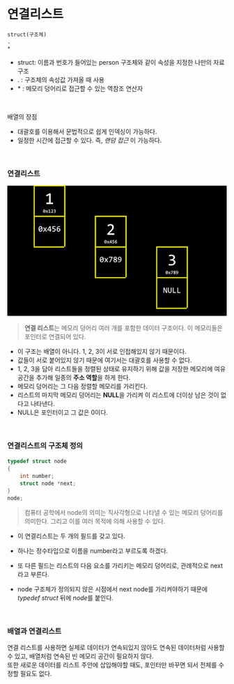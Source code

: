 # 연결리스트

```
struct(구조체)
.
*
```

- struct: 이름과 번호가 들어있는 person 구조체와 같이 속성을 지정한 나만의 자료구조
- . : 구조체의 속성값 가져올 때 사용
- \* : 메모리 덩어리로 접근할 수 있는 역참조 연산자

<br>

배열의 장점

- 대괄호를 이용해서 문법적으로 쉽게 인덱싱이 가능하다.
- 일정한 시간에 접근할 수 있다. 즉, <i>랜덤 접근</i> 이 가능하다.

<br>

### 연결리스트

<img alt="" src="../images/linked_list_with_addresses.png">

> <b>연결 리스트</b>는 메모리 덩어리 여러 개를 포함한 데이터 구조이다. 이 메모리들은 포인터로 연결되어 있다.

- 이 구조는 배열이 아니다. 1, 2, 3이 서로 인접해있지 않기 때문이다.
- 값들이 서로 붙어있지 않기 때문에 여기서는 대괄호를 사용할 수 없다.
- 1, 2, 3을 담아 리스트들을 정렬된 상태로 유지하기 위해 값을 저장한 메모리에 여유 공간을 추가해 일종의 <b>주소 역할</b>을 하게 한다.
- 메모리 덩어리는 그 다음 정렬할 메모리를 가리킨다.
- 리스트의 마지막 메모리 덩어리는 <b>NULL</b>을 가리켜 이 리스트에 더이상 남은 것이 없다고 나타낸다.
- NULL은 포인터이고 그 값은 0이다.

<br>

### 연결리스트의 구조체 정의

```c
typedef struct node
{
    int number;
    struct node *next;
}
node;
```

> 컴퓨터 공학에서 node의 의미는 직사각형으로 나타낼 수 있는 메모리 덩어리를 의미한다. 그리고 이를 여러 목적에 의해 사용할 수 있다.

- 이 연결리스트는 두 개의 필드를 갖고 있다.

- 하나는 정수타입으로 이름을 number라고 부르도록 하겠다.

- 또 다른 필드는 리스트의 다음 요소를 가리키는 메모리 덩어리로, 관례적으로 next라고 부른다.

- node 구조체가 정의되지 않은 시점에서 next node를 가리켜야하기 때문에 <i>typedef struct</i> 뒤에 <i>node</i>를 붙인다.

<br>

### 배열과 연결리스트

연결 리스트를 사용하면
실제로 데이터가 연속되있지 않아도 연속된 데이터처럼 사용할 수 있고, 배열처럼 연속된 빈 메모리 공간이 필요하지 않다.<br>
또한 새로운 데이터를 리스트 주안에 삽입해야할 때도, 포인터만 바꾸면 되서 전체를 수정할 필요도 없다.
